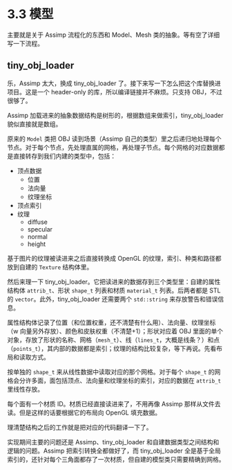 # 3.3 模型

主要就是关于 Assimp 流程化的东西和 Model、Mesh 类的抽象。等有空了详细写一下流程。


## tiny_obj_loader

乐，Assimp 太大，换成 tiny_obj_loader 了。接下来写一下怎么把这个库替换进项目。这是一个 header-only 的库，所以编译链接并不麻烦。只支持 OBJ，不过很够了。

Assimp 加载进来的抽象数据结构是树形的，根据数组来做索引，tiny_obj_loader 貌似直接就是数组。

原来的 `Model` 类把 OBJ 读到场景（Assimp 自己的类型）里之后递归地处理每个节点。对于每个节点，先处理直属的网格，再处理子节点。每个网格的对应数据都是直接转存到我们内建的类型中，包括：

- 顶点数据
  - 位置
  - 法向量
  - 纹理坐标
- 顶点索引
- 纹理
  - diffuse
  - specular
  - normal
  - height

基于图片的纹理被读进来之后直接转换成 OpenGL 的纹理，索引、种类和路径都放到自建的 `Texture` 结构体里。

然后来理一下 tiny_obj_loader。它把读进来的数据存到三个类型里：自建的属性结构体 `attrib_t`、形状 `shape_t` 列表和材质 `material_t` 列表。后两者都是 STL 的 `vector`。此外，tiny_obj_loader 还需要两个 `std::string` 来存放警告和错误信息。

属性结构体记录了位置（和位置权重，还不清楚有什么用）、法向量、纹理坐标（w 向量另外存放）、颜色和皮肤权重（不清楚+1）；形状对应着 OBJ 里面的单个对象，存放了形状的名称、网格（`mesh_t`）、线（`lines_t`，大概是线条？）和点（`points_t`），其内部的数据都是索引；纹理的结构比较复杂，等下再说。先看布局和读取方式。

按单独的 `shape_t` 来从线性数据中读取对应的那个网格。对于每个 `shape_t` 的网格会分许多面，面包括顶点、法向量和纹理坐标的索引，对应的数据在 `attrib_t` 里线性存放。

每个面有一个材质 ID。材质已经直接读进来了，不用再像 Assimp 那样从文件去读。但是这样的话要根据它的布局向 OpenGL 填充数据。

理清楚结构之后的工作就是把对应的代码翻译一下了。

实现期间主要的问题还是 Assimp、tiny_obj_loader 和自建数据类型之间结构和逻辑的问题。Assimp 把索引转换全都做好了，而 tiny_obj_loader 全是基于全局索引的，还针对每个三角面都存了一次材质，但自建的模型类只需要精确到网格。